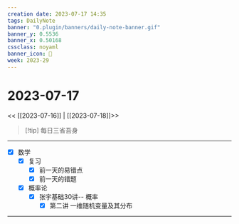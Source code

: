 ```yaml
---
creation date: 2023-07-17 14:35
tags: DailyNote
banner: "0.plugin/banners/daily-note-banner.gif"
banner_y: 0.5536
banner_x: 0.50168
cssclass: noyaml
banner_icon: 💌
week: 2023-29
---
```


# 2023-07-17

<< [[2023-07-16]] | [[2023-07-18]]>>


> [!tip] 每日三省吾身
> 

---


- [x] 数学
	- [x] 复习
		- [x] 前一天的易错点
		- [x] 前一天的错题
	- [x] 概率论
		- [x] 张宇基础30讲-- 概率
			- [x] 第二讲 一维随机变量及其分布

---


